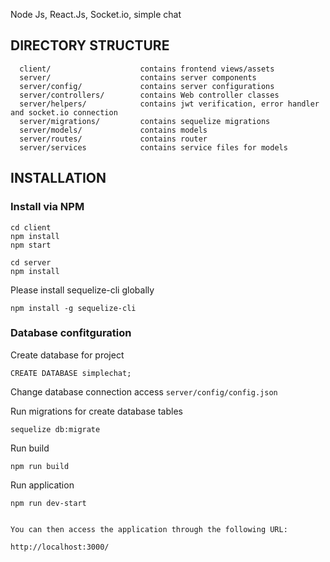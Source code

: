 Node Js, React.Js, Socket.io, simple chat

DIRECTORY STRUCTURE
-------------------

      client/                    contains frontend views/assets
      server/                    contains server components
      server/config/             contains server configurations
      server/controllers/        contains Web controller classes
      server/helpers/            contains jwt verification, error handler and socket.io connection
      server/migrations/         contains sequelize migrations
      server/models/             contains models
      server/routes/             contains router
      server/services            contains service files for models


INSTALLATION
------------

### Install via NPM

~~~
cd client
npm install
npm start
~~~

~~~
cd server
npm install
~~~

Please install sequelize-cli globally

~~~
npm install -g sequelize-cli
~~~

### Database confitguration

Create database for project

~~~
CREATE DATABASE simplechat;
~~~

Change database connection access  `server/config/config.json`

Run migrations for create database tables

~~~
sequelize db:migrate
~~~

Run build

~~~
npm run build
~~~

Run application

~~~
npm run dev-start
~~~


```

You can then access the application through the following URL:

http://localhost:3000/
